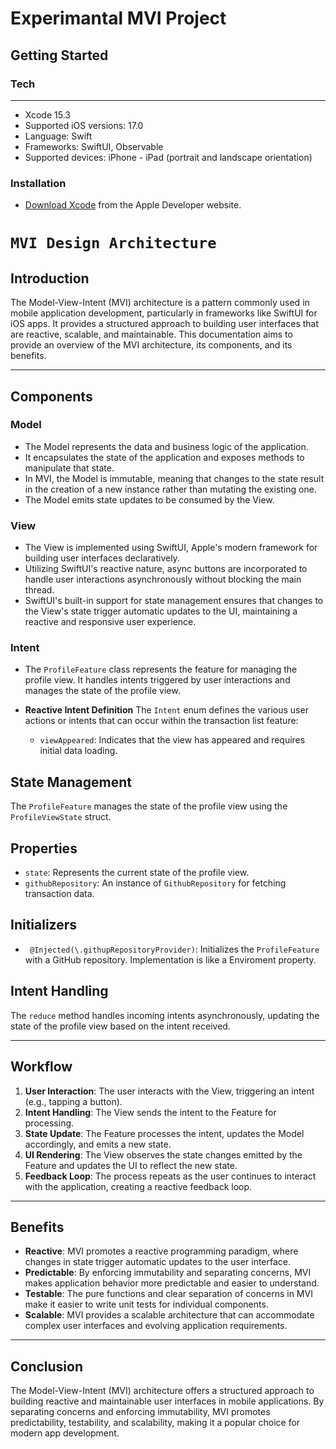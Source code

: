 # Experimantal MVI Project 

## Getting Started

### Tech
***
- Xcode 15.3
- Supported iOS versions: 17.0
- Language: Swift
- Frameworks: SwiftUI, Observable
- Supported devices: iPhone - iPad (portrait and landscape orientation)

### Installation
- [Download Xcode](https://developer.apple.com/download/all/?q=Xcode) from the Apple Developer website.

# ``MVI Design Architecture``

## Introduction

The Model-View-Intent (MVI) architecture is a pattern commonly used in mobile application development, particularly in frameworks like SwiftUI for iOS apps. It provides a structured approach to building user interfaces that are reactive, scalable, and maintainable. This documentation aims to provide an overview of the MVI architecture, its components, and its benefits.
***
## Components

### Model

- The Model represents the data and business logic of the application.
- It encapsulates the state of the application and exposes methods to manipulate that state.
- In MVI, the Model is immutable, meaning that changes to the state result in the creation of a new instance rather than mutating the existing one.
- The Model emits state updates to be consumed by the View.

### View

- The View is implemented using SwiftUI, Apple's modern framework for building user interfaces declaratively.
- Utilizing SwiftUI's reactive nature, async buttons are incorporated to handle user interactions asynchronously without blocking the main thread.
- SwiftUI's built-in support for state management ensures that changes to the View's state trigger automatic updates to the UI, maintaining a reactive and responsive user experience.

### Intent

- The `ProfileFeature` class represents the feature for managing the profile view. It handles intents triggered by user interactions and manages the state of the profile view.

- **Reactive Intent Definition** 
    The `Intent` enum defines the various user actions or intents that can occur within the transaction list feature:
    - `viewAppeared`: Indicates that the view has appeared and requires initial data loading.

## State Management

The `ProfileFeature` manages the state of the profile view using the `ProfileViewState` struct.

## Properties

- `state`: Represents the current state of the profile view.
- `githubRepository`: An instance of `GithubRepository` for fetching transaction data.

## Initializers

- ` @Injected(\.githupRepositoryProvider)`: Initializes the `ProfileFeature` with a GitHub repository. Implementation is like a Enviroment property.

## Intent Handling

The `reduce` method handles incoming intents asynchronously, updating the state of the profile view based on the intent received.

***

## Workflow

1. **User Interaction**: The user interacts with the View, triggering an intent (e.g., tapping a button).
2. **Intent Handling**: The View sends the intent to the Feature for processing.
3. **State Update**: The Feature processes the intent, updates the Model accordingly, and emits a new state.
4. **UI Rendering**: The View observes the state changes emitted by the Feature and updates the UI to reflect the new state.
5. **Feedback Loop**: The process repeats as the user continues to interact with the application, creating a reactive feedback loop.

***

## Benefits

- **Reactive**: MVI promotes a reactive programming paradigm, where changes in state trigger automatic updates to the user interface.
- **Predictable**: By enforcing immutability and separating concerns, MVI makes application behavior more predictable and easier to understand.
- **Testable**: The pure functions and clear separation of concerns in MVI make it easier to write unit tests for individual components.
- **Scalable**: MVI provides a scalable architecture that can accommodate complex user interfaces and evolving application requirements.

***

## Conclusion

The Model-View-Intent (MVI) architecture offers a structured approach to building reactive and maintainable user interfaces in mobile applications. By separating concerns and enforcing immutability, MVI promotes predictability, testability, and scalability, making it a popular choice for modern app development.
